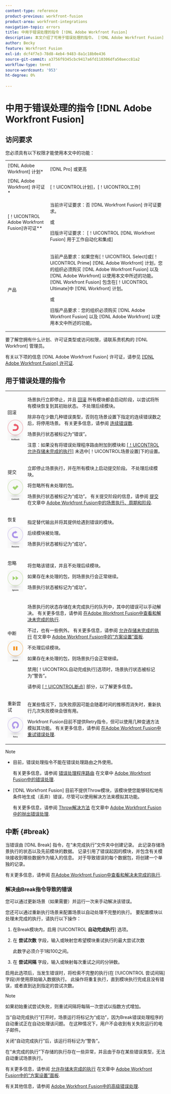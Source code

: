 ```yaml
---
content-type: reference
product-previous: workfront-fusion
product-area: workfront-integrations
navigation-topic: errors
title: 中用于错误处理的指令 [!DNL Adobe Workfront Fusion]
description: 本文介绍了可用于错误处理的指令。 [!DNL Adobe Workfront Fusion] 场景。
author: Becky
feature: Workfront Fusion
exl-id: dcf4f7e3-78d8-4eb4-9483-8a1c18b0e436
source-git-commit: a3756f9345cbc9417a6fd110306dfa50aecc81a2
workflow-type: tm+mt
source-wordcount: '953'
ht-degree: 0%

---
```


# 中用于错误处理的指令 [!DNL Adobe Workfront Fusion]

## 访问要求

您必须具有以下权限才能使用本文中的功能：

<table style="table-layout:auto"> 
 <col> 
 <col> 
 <tbody> 
  <tr> 
   <td role="rowheader">[!DNL Adobe Workfront] 计划*</td> 
   <td> <p>[!DNL Pro] 或更高</p> </td> 
  </tr> 
  <tr data-mc-conditions=""> 
   <td role="rowheader">[!DNL Adobe Workfront] 许可证*</td> 
   <td> <p>[！UICONTROL计划]，[！UICONTROL工作]</p> </td> 
  </tr> 
  <tr> 
   <td role="rowheader">[！UICONTROL Adobe Workfront Fusion]许可证**</td> 
   <td>
   <p>当前许可证要求：否 [!DNL Workfront Fusion] 许可证要求。</p>
   <p>或</p>
   <p>旧版许可证要求： [！UICONTROL [!DNL Workfront Fusion] 用于工作自动化和集成] </p>
   </td> 
  </tr> 
  <tr> 
   <td role="rowheader">产品</td> 
   <td>
   <p>当前产品要求：如果您有[！UICONTROL Select]或[！UICONTROL Prime] [!DNL Adobe Workfront] 计划，您的组织必须购买 [!DNL Adobe Workfront Fusion] 以及 [!DNL Adobe Workfront] 以使用本文中所述的功能。 [!DNL Workfront Fusion] 包含在[！UICONTROL Ultimate]中 [!DNL Workfront] 计划。</p>
   <p>或</p>
   <p>旧版产品要求：您的组织必须购买 [!DNL Adobe Workfront Fusion] 以及 [!DNL Adobe Workfront] 以使用本文中所述的功能。</p>
   </td> 
  </tr> 
 </tbody> 
</table>

要了解您拥有什么计划、许可证类型或访问权限，请联系贵机构的 [!DNL Workfront] 管理员。

有关以下项的信息 [!DNL Adobe Workfront Fusion] 许可证，请参见 [[!DNL Adobe Workfront Fusion] 许可证](../../workfront-fusion/get-started/license-automation-vs-integration.md).

## 用于错误处理的指令

<table style="table-layout:auto">
 <col> 
 <col> 
 <tbody> 
  <tr> 
   <td role="rowheader"> <p>回滚</p> <p> <img src="assets/rollback.png"> </p> </td> 
   <td> <p>场景执行立即停止，并且 <a href="../../workfront-fusion/scenarios/scenario-execution-cycles-phases.md#rollback" class="MCXref xref">回滚</a> 所有模块都会启动阶段，以尝试将所有模块恢复到其初始状态。 不处理后续模块。</p> <p>除非存在少数几种错误类型，否则在场景设置下指定的连续错误数之后，将停用场景。 有关更多信息，请参阅 <a href="../../workfront-fusion/scenarios/scenario-settings-panel.md#number" class="MCXref xref">连续错误数</a>.</p> <p>场景执行状态被标记为“错误”。</p> <p>注意：如果没有将错误处理程序路由附加到模块和 <a href="../../workfront-fusion/scenarios/scenario-settings-panel.md#allow" class="MCXref xref">[！UICONTROL允许存储未完成的执行]</a> 未选中[！UICONTROL场景设置]下的设置。</p> </td> 
  </tr> 
  <tr> 
   <td role="rowheader"> <p>提交</p> <p> <img src="assets/commit.png"> </p> </td> 
   <td> <p>立即停止场景执行，并在所有模块上启动提交阶段。 不处理后续模块。</p> <p>将忽略所有未处理的包。</p> <p>场景执行状态被标记为“成功”。 有关提交阶段的信息，请参阅 <a href="../../workfront-fusion/scenarios/scenario-execution-cycles-phases.md#commit" class="MCXref xref">提交</a> 在文章中 <a href="../../workfront-fusion/scenarios/scenario-execution-cycles-phases.md" class="MCXref xref">Adobe Workfront Fusion中的场景执行、周期和阶段</a>.</p> </td> 
  </tr> 
  <tr> 
   <td role="rowheader"> <p>恢复</p> <p> <img src="assets/resume.png"> </p> </td> 
   <td> <p>指定替代输出并将其提供给遇到错误的模块。</p> <p>后续模块被处理。</p> <p>场景执行状态被标记为“成功”。</p> </td> 
  </tr> 
  <tr> 
   <td role="rowheader"> <p>忽略</p> <p> <img src="assets/ignore.png"> </p> </td> 
   <td> <p>将忽略该错误，并且不处理后续模块。</p> <p>如果存在未处理的包，则场景执行会正常继续。</p> <p>场景执行状态被标记为“成功”。</p> </td> 
  </tr> 
  <tr> 
   <td role="rowheader"> <p>中断</p> <p> <img src="assets/break.png"> </p> </td> 
   <td> <p>场景执行的状态存储在未完成执行的队列中，其中的错误可以手动解决。 有关更多信息，请参阅 <a href="../../workfront-fusion/scenarios/view-and-resolve-incomplete-executions.md" class="MCXref xref">在Adobe Workfront Fusion中查看和解决未完成的执行</a>. </p> <p>不过，也有一些例外。 有关更多信息，请参阅 <a href="../../workfront-fusion/scenarios/scenario-settings-panel.md#allow" class="MCXref xref">允许存储未完成的执行</a> 在文章中 <a href="../../workfront-fusion/scenarios/scenario-settings-panel.md" class="MCXref xref">Adobe Workfront Fusion中的“方案设置”面板</a>.</p> <p>不处理后续模块。</p> <p>如果存在未处理的包，则场景执行会正常继续。</p> <p>禁用[！UICONTROL自动完成执行]选项时，场景执行状态被标记为“警告”。</p> <p>请参阅 <a href="#break" class="MCXref xref">[！UICONTROL断点]</a> 部分，以了解更多信息。</p> </td> 
  </tr> 
  <tr> 
   <td role="rowheader"> <p>重新尝试</p> <p> <img src="assets/retry.png"> </p> </td> 
   <td> <p>在某些情况下，当失败原因可能会随着时间的推移而消失时，重新执行几次失败模块会很有用。</p> <p>Workfront Fusion目前不提供Retry指令，但可以使用几种变通方法模拟其功能。 有关更多信息，请参阅 <a href="../../workfront-fusion/errors/retry.md" class="MCXref xref">在Adobe Workfront Fusion中重试错误处理</a>.</p> </td> 
  </tr> 
 </tbody> 
</table>

>[!NOTE]
>
>* 目前，错误处理指令不能在错误处理路由之外使用。
>
>   有关更多信息，请参阅 [错误处理程序路由](../../workfront-fusion/errors/error-handling.md#error) 在文章中 [Adobe Workfront Fusion中的错误处理](../../workfront-fusion/errors/error-handling.md).
>* [!DNL Workfront Fusion] 目前不提供Throw模块，该模块使您能够轻松地有条件地生成（丢弃）错误，尽管可以使用解决方法来模拟其功能。
>
>   有关更多信息，请参阅 [Throw解决方法](../../workfront-fusion/errors/throw.md#workaround-for-throw) 在文章中 [Adobe Workfront Fusion中的抛出错误处理](../../workfront-fusion/errors/throw.md).

## 中断 {#break}

当错误由 [!DNL Break] 指令，在“未完成执行”文件夹中创建记录。 此记录存储场景执行的状态以及先前模块的数据。 记录引用了错误起因的模块，并包含有关模块接收到哪些数据作为输入的信息。 对于导致错误的每个数据包，将创建一个单独的记录。

有关更多信息，请参阅 [在Adobe Workfront Fusion中查看和解决未完成的执行](../../workfront-fusion/scenarios/view-and-resolve-incomplete-executions.md).

### 解决由Break指令导致的错误

您可以通过更新场景（如果需要）并运行一次来手动解决该错误。

您还可以通过重新执行场景来配置场景以自动处理不完整的执行。 要配置模块以处理未完成的执行，请执行以下操作：

1. 在Break模块内，启用 [!UICONTROL **自动完成执行**] 选项。
1. 在 **尝试次数** 字段，输入或映射您希望模块重试执行的最大尝试次数

   此数字必须介于1和100之间。
1. 在 **尝试间隔** 字段，输入或映射每次重试之间的分钟数。

启用此选项后，当发生错误时，将检索不完整的执行(在 [!UICONTROL 尝试间隔] 字段)并使用原始输入数据执行。 此操作将重复执行，直到模块执行完成且没有错误，或者直到达到指定的尝试次数。

>[!NOTE]
>
>如果初始重试尝试失败，则重试间隔将每隔一次尝试以指数方式增加。


当“自动完成执行”打开时，场景运行将标记为“成功”，因为Break错误处理程序的自动重试正在自动处理该问题。 在这种情况下，用户不会收到有关失败运行的电子邮件。

关闭“自动完成执行”后，该运行将标记为“警告”。

在“未完成的执行”下存储的执行存在一些异常，并且由于存在某些错误类型，无法自动重试场景执行。

有关更多信息，请参阅 [允许存储未完成的执行](../../workfront-fusion/scenarios/scenario-settings-panel.md#allow) 在文章中 [Adobe Workfront Fusion中的“方案设置”面板](../../workfront-fusion/scenarios/scenario-settings-panel.md).

有关其他信息，请参阅 [Adobe Workfront Fusion中的高级错误处理](../../workfront-fusion/errors/advanced-error-handling.md).
